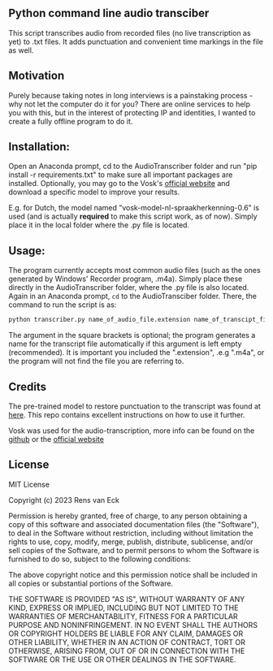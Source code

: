 ## Python command line audio transciber
This script transcribes audio from recorded files (no live transcription as yet) to .txt files. It adds punctuation and convenient time markings in the file as well.

## Motivation
Purely because taking notes in long interviews is a painstaking process - why not let the computer do it for you? There are online services to help you with this, but in the interest of protecting IP and identities, I wanted to create a fully offline program to do it.

## Installation:

Open an Anaconda prompt, cd to the AudioTranscriber folder and run "pip install -r requirements.txt" to make sure
all important packages are installed. Optionally, you may go to the Vosk's [official website](https://alphacephei.com/vosk/models) and download a specific model to improve your results. 

E.g. for Dutch, the model named "vosk-model-nl-spraakherkenning-0.6" is used (and is actually **required** to make this script work, as of now). Simply place it in the local folder where the .py file is located.

## Usage:

The program currently accepts most common audio files (such as the ones generated by Windows' Recorder program, .m4a).
Simply place these directly in the AudioTranscriber folder, where the .py file is also located.
Again in an Anaconda prompt, `cd` to the AudioTransciber folder. There, the command to run the script is as:

```python
python transcriber.py name_of_audio_file.extension name_of_transcipt_file.txt
```

The argument in the square brackets is optional; the program generates a name for the transcript file automatically
if this argument is left empty (recommended). It is important you included the ".extension", .e.g ".m4a", or the program
will not find the file you are referring to.

## Credits
The pre-trained model to restore punctuation to the transcript was found at [here](https://github.com/oliverguhr/deepmultilingualpunctuation). This repo contains excellent instructions on how to use it further.

Vosk was used for the audio-transcription, more info can be found on the [github](https://github.com/alphacep/vosk-api) or the [official website](https://alphacephei.com/vosk/)

## License
MIT License 

Copyright (c) 2023 Rens van Eck

Permission is hereby granted, free of charge, to any person
obtaining a copy of this software and associated documentation
files (the "Software"), to deal in the Software without
restriction, including without limitation the rights to use,
copy, modify, merge, publish, distribute, sublicense, and/or sell
copies of the Software, and to permit persons to whom the
Software is furnished to do so, subject to the following
conditions:

The above copyright notice and this permission notice shall be
included in all copies or substantial portions of the Software.

THE SOFTWARE IS PROVIDED "AS IS", WITHOUT WARRANTY OF ANY KIND,
EXPRESS OR IMPLIED, INCLUDING BUT NOT LIMITED TO THE WARRANTIES
OF MERCHANTABILITY, FITNESS FOR A PARTICULAR PURPOSE AND
NONINFRINGEMENT. IN NO EVENT SHALL THE AUTHORS OR COPYRIGHT
HOLDERS BE LIABLE FOR ANY CLAIM, DAMAGES OR OTHER LIABILITY,
WHETHER IN AN ACTION OF CONTRACT, TORT OR OTHERWISE, ARISING
FROM, OUT OF OR IN CONNECTION WITH THE SOFTWARE OR THE USE OR
OTHER DEALINGS IN THE SOFTWARE.
